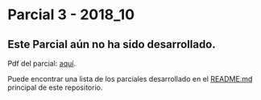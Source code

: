 # Parcial 3 - 2018_10

## Este Parcial aún no ha sido desarrollado.

Pdf del parcial: [aquí](http://sophia.javeriana.edu.co/programacion/sites/default/files/pdfParciales/2018-10-PensamientoAlgoritmico-3.pdf).

Puede encontrar una lista de los parciales desarrollado en el [README.md](https://github.com/danisshai/danisshai-programming-intro/blob/main/README.md) principal de este repositorio.
